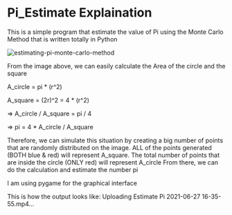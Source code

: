 # Pi_Estimate Explaination

This is a simple program that estimate the value of Pi using the Monte Carlo Method that is written totally in Python

![estimating-pi-monte-carlo-method](https://user-images.githubusercontent.com/83048295/116643492-0c96e880-a926-11eb-89eb-1fbbc41aca95.png)

From the image above, we can easily calculate the Area of the circle and the square

A_circle = pi * (r^2)

A_square = (2r)^2 = 4 * (r^2)

=> A_circle / A_square = pi / 4

=> pi = 4 * A_circle / A_square

Therefore, we can simulate this situation by creating a big number of points that are randomly distributed on the image.
ALL of the points generated (BOTH blue & red) will represent A_square. 
The total number of points that are inside the circle (ONLY red) will represent A_circle
From there, we can do the calculation and estimate the number pi

I am using pygame for the graphical interface

This is how the output looks like:
Uploading Estimate Pi 2021-06-27 16-35-55.mp4…

